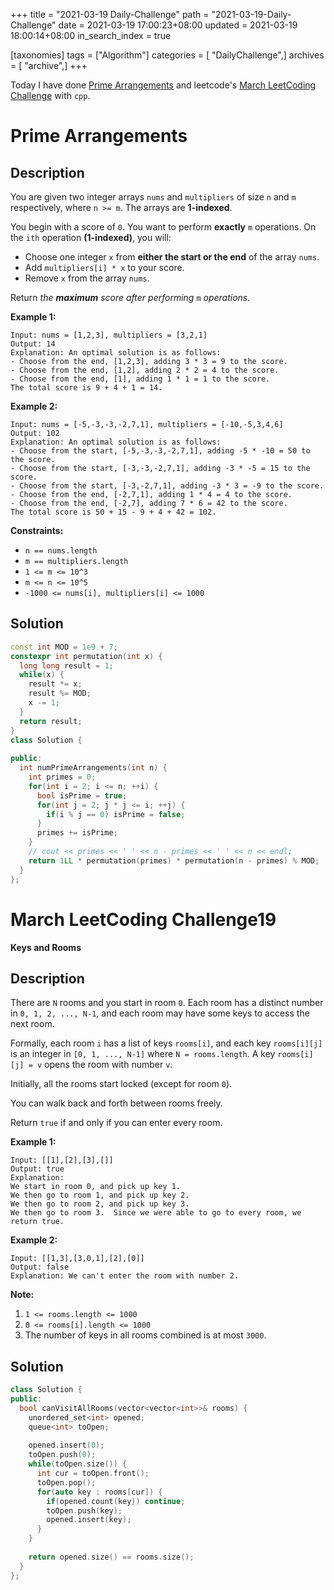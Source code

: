 +++
title = "2021-03-19 Daily-Challenge"
path = "2021-03-19-Daily-Challenge"
date = 2021-03-19 17:00:23+08:00
updated = 2021-03-19 18:00:14+08:00
in_search_index = true

[taxonomies]
tags = ["Algorithm"]
categories = [ "DailyChallenge",]
archives = [ "archive",]
+++

Today I have done [Prime Arrangements](https://leetcode.com/problems/prime-arrangements/) and leetcode's [March LeetCoding Challenge](https://leetcode.com/explore/challenge/card/march-leetcoding-challenge-2021/590/week-3-march-15th-march-21st/3677/) with `cpp`.

<!-- more -->

# Prime Arrangements

## Description

You are given two integer arrays `nums` and `multipliers` of size `n` and `m` respectively, where `n >= m`. The arrays are **1-indexed**.

You begin with a score of `0`. You want to perform **exactly** `m` operations. On the `ith` operation **(1-indexed)**, you will:

- Choose one integer `x` from **either the start or the end** of the array `nums`.
- Add `multipliers[i] * x` to your score.
- Remove `x` from the array `nums`.

Return *the **maximum** score after performing* `m` *operations.*

 

**Example 1:**

```
Input: nums = [1,2,3], multipliers = [3,2,1]
Output: 14
Explanation: An optimal solution is as follows:
- Choose from the end, [1,2,3], adding 3 * 3 = 9 to the score.
- Choose from the end, [1,2], adding 2 * 2 = 4 to the score.
- Choose from the end, [1], adding 1 * 1 = 1 to the score.
The total score is 9 + 4 + 1 = 14.
```

**Example 2:**

```
Input: nums = [-5,-3,-3,-2,7,1], multipliers = [-10,-5,3,4,6]
Output: 102
Explanation: An optimal solution is as follows:
- Choose from the start, [-5,-3,-3,-2,7,1], adding -5 * -10 = 50 to the score.
- Choose from the start, [-3,-3,-2,7,1], adding -3 * -5 = 15 to the score.
- Choose from the start, [-3,-2,7,1], adding -3 * 3 = -9 to the score.
- Choose from the end, [-2,7,1], adding 1 * 4 = 4 to the score.
- Choose from the end, [-2,7], adding 7 * 6 = 42 to the score. 
The total score is 50 + 15 - 9 + 4 + 42 = 102.
```

 

**Constraints:**

- `n == nums.length`
- `m == multipliers.length`
- `1 <= m <= 10^3`
- `m <= n <= 10^5`
- `-1000 <= nums[i], multipliers[i] <= 1000`

## Solution

``` cpp
const int MOD = 1e9 + 7;
constexpr int permutation(int x) {
  long long result = 1;
  while(x) {
    result *= x;
    result %= MOD;
    x -= 1;
  }
  return result;
}
class Solution {
  
public:
  int numPrimeArrangements(int n) {
    int primes = 0;
    for(int i = 2; i <= n; ++i) {
      bool isPrime = true;
      for(int j = 2; j * j <= i; ++j) {
        if(i % j == 0) isPrime = false;
      }
      primes += isPrime;
    }
    // cout << primes << ' ' << n - primes << ' ' << n << endl;
    return 1LL * permutation(primes) * permutation(n - primes) % MOD;
  }
};
```

# March LeetCoding Challenge19

**Keys and Rooms**

## Description

There are `N` rooms and you start in room `0`. Each room has a distinct number in `0, 1, 2, ..., N-1`, and each room may have some keys to access the next room. 

Formally, each room `i` has a list of keys `rooms[i]`, and each key `rooms[i][j]` is an integer in `[0, 1, ..., N-1]` where `N = rooms.length`. A key `rooms[i][j] = v` opens the room with number `v`.

Initially, all the rooms start locked (except for room `0`). 

You can walk back and forth between rooms freely.

Return `true` if and only if you can enter every room.



**Example 1:**

```
Input: [[1],[2],[3],[]]
Output: true
Explanation:  
We start in room 0, and pick up key 1.
We then go to room 1, and pick up key 2.
We then go to room 2, and pick up key 3.
We then go to room 3.  Since we were able to go to every room, we return true.
```

**Example 2:**

```
Input: [[1,3],[3,0,1],[2],[0]]
Output: false
Explanation: We can't enter the room with number 2.
```

**Note:**

1. `1 <= rooms.length <= 1000`
2. `0 <= rooms[i].length <= 1000`
3. The number of keys in all rooms combined is at most `3000`.

## Solution

``` cpp
class Solution {
public:
  bool canVisitAllRooms(vector<vector<int>>& rooms) {
    unordered_set<int> opened;
    queue<int> toOpen;
    
    opened.insert(0);
    toOpen.push(0);
    while(toOpen.size()) {
      int cur = toOpen.front();
      toOpen.pop();
      for(auto key : rooms[cur]) {
        if(opened.count(key)) continue;
        toOpen.push(key);
        opened.insert(key);
      }
    }
    
    return opened.size() == rooms.size();
  }
};
```
